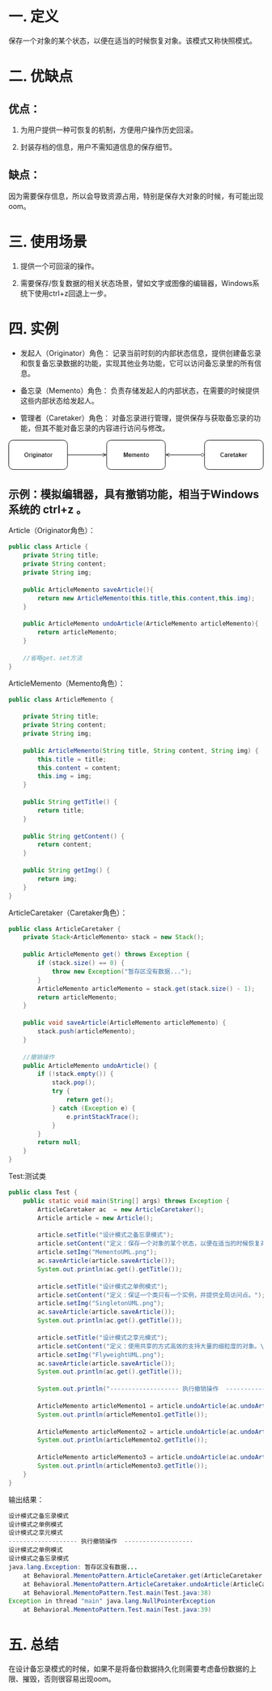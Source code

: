 # 一. 定义
保存一个对象的某个状态，以便在适当的时候恢复对象。该模式又称快照模式。

# 二. 优缺点
## 优点：
1. 为用户提供一种可恢复的机制，方便用户操作历史回滚。

2. 封装存档的信息，用户不需知道信息的保存细节。

## 缺点：
因为需要保存信息，所以会导致资源占用，特别是保存大对象的时候，有可能出现oom。

# 三. 使用场景
1. 提供一个可回滚的操作。

2. 需要保存/恢复数据的相关状态场景，譬如文字或图像的编辑器，Windows系统下使用ctrl+z回退上一步。
# 四. 实例
* 发起人（Originator）角色： 记录当前时刻的内部状态信息，提供创建备忘录和恢复备忘录数据的功能，实现其他业务功能，它可以访问备忘录里的所有信息。

* 备忘录（Memento）角色： 负责存储发起人的内部状态，在需要的时候提供这些内部状态给发起人。

* 管理者（Caretaker）角色： 对备忘录进行管理，提供保存与获取备忘录的功能，但其不能对备忘录的内容进行访问与修改。

![b19ebb76423400c443c2d138cfc4a782](备忘录模式（MementoPattern）.resources/947677AC-7064-434E-8F1F-A36A24E5C1F8.png)

## 示例：模拟编辑器，具有撤销功能，相当于Windows系统的 ctrl+z 。
Article（Originator角色）：
```java
public class Article {
    private String title;
    private String content;
    private String img;

    public ArticleMemento saveArticle(){
        return new ArticleMemento(this.title,this.content,this.img);
    }

    public ArticleMemento undoArticle(ArticleMemento articleMemento){
        return articleMemento;
    }

    //省略get、set方法
}
```
ArticleMemento（Memento角色）：

```java
public class ArticleMemento {

    private String title;
    private String content;
    private String img;

    public ArticleMemento(String title, String content, String img) {
        this.title = title;
        this.content = content;
        this.img = img;
    }

    public String getTitle() {
        return title;
    }

    public String getContent() {
        return content;
    }

    public String getImg() {
        return img;
    }
}
```
ArticleCaretaker（Caretaker角色）：
```java
public class ArticleCaretaker {
    private Stack<ArticleMemento> stack = new Stack();

    public ArticleMemento get() throws Exception {
        if (stack.size() == 0) {
            throw new Exception("暂存区没有数据...");
        }
        ArticleMemento articleMemento = stack.get(stack.size() - 1);
        return articleMemento;
    }

    public void saveArticle(ArticleMemento articleMemento) {
        stack.push(articleMemento);
    }

    //撤销操作
    public ArticleMemento undoArticle() {
        if (!stack.empty()) {
            stack.pop();
            try {
                return get();
            } catch (Exception e) {
                e.printStackTrace();
            }
        }
        return null;
    }
}
```
Test:测试类
```java
public class Test {
    public static void main(String[] args) throws Exception {
        ArticleCaretaker ac  = new ArticleCaretaker();
        Article article = new Article();

        article.setTitle("设计模式之备忘录模式");
        article.setContent("定义：保存一个对象的某个状态，以便在适当的时候恢复对象。");
        article.setImg("MementoUML.png");
        ac.saveArticle(article.saveArticle());
        System.out.println(ac.get().getTitle());

        article.setTitle("设计模式之单例模式");
        article.setContent("定义：保证一个类只有一个实例，并提供全局访问点。");
        article.setImg("SingletonUML.png");
        ac.saveArticle(article.saveArticle());
        System.out.println(ac.get().getTitle());

        article.setTitle("设计模式之享元模式");
        article.setContent("定义：使用共享的方式高效的支持大量的细粒度的对象。\n");
        article.setImg("FlyweightUML.png");
        ac.saveArticle(article.saveArticle());
        System.out.println(ac.get().getTitle());

        System.out.println("------------------- 执行撤销操作  -------------------");

        ArticleMemento articleMemento1 = article.undoArticle(ac.undoArticle());
        System.out.println(articleMemento1.getTitle());

        ArticleMemento articleMemento2 = article.undoArticle(ac.undoArticle());
        System.out.println(articleMemento2.getTitle());

        ArticleMemento articleMemento3 = article.undoArticle(ac.undoArticle());
        System.out.println(articleMemento3.getTitle());
    }
}
```
输出结果：
```java
设计模式之备忘录模式
设计模式之单例模式
设计模式之享元模式
------------------- 执行撤销操作  -------------------
设计模式之单例模式
设计模式之备忘录模式
java.lang.Exception: 暂存区没有数据...
    at Behavioral.MementoPattern.ArticleCaretaker.get(ArticleCaretaker.java:14)
    at Behavioral.MementoPattern.ArticleCaretaker.undoArticle(ArticleCaretaker.java:29)
    at Behavioral.MementoPattern.Test.main(Test.java:38)
Exception in thread "main" java.lang.NullPointerException
    at Behavioral.MementoPattern.Test.main(Test.java:39)
```
# 五. 总结
在设计备忘录模式的时候，如果不是将备份数据持久化则需要考虑备份数据的上限、摧毁，否则很容易出现oom。